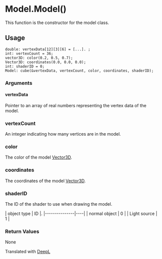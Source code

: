 # Model.Model()

This function is the constructor for the model class.

## Usage

```
double: vertexData[12][3][6] = [...]. ;
int: vertexCount = 36;
vector3D: color(0.2, 0.5, 0.7);
Vector3D: coordinates(0.0, 0.0, 0.0);
int: shaderID = 0;
Model: cube(&vertexData, vertexCount, color, coordinates, shaderID);
```

### Arguments

#### vertexData

Pointer to an array of real numbers representing the vertex data of the model.

### vertexCount

An integer indicating how many vertices are in the model.

### color

The color of the model [Vector3D](/lib/math/vec3).

### coordinates

The coordinates of the model [Vector3D](/lib/math/vec3).

### shaderID

The ID of the shader to use when drawing the model.

|  object type  | ID |.
|---------------|----|
| normal object | 0 |
| Light source  | 1 |

### Return Values

None

Translated with [DeepL](https://www.deepl.com/translator)
